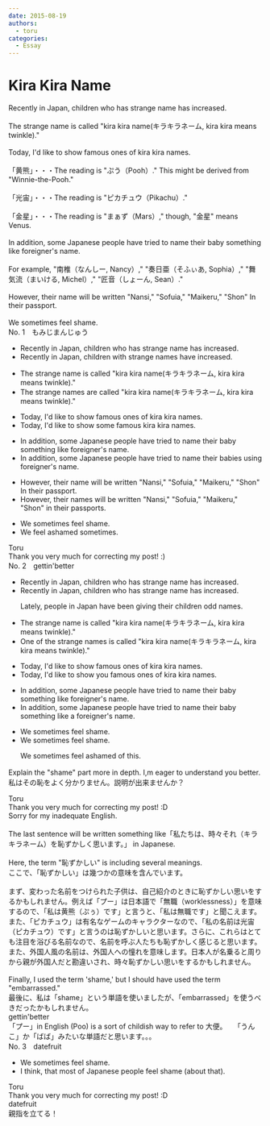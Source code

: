 ```yaml
---
date: 2015-08-19
authors:
  - toru
categories:
  - Essay
---
```


<h1 id="subject_show">Kira Kira Name</h1>
<div class="date" hidden>Aug 19, 2015 16:15</div>
<div id="post"><div id="body_show_ori">
Recently in Japan, children who has strange name has increased.<br/><br/>The strange name is called "kira kira name(キラキラネーム, kira kira means twinkle)."<br/><br/>Today, I'd like to show famous ones of kira kira names.<br/><br/>「黄熊」・・・The reading is "ぷう（Pooh）."  This might be derived from "Winnie-the-Pooh."<br/><br/>「光宙」・・・The reading is "ピカチュウ（Pikachu）." <br/><br/>「金星」・・・The reading is "まぁず（Mars）," though, "金星" means Venus.<br/><br/>In addition, some Japanese people have tried to name their baby something like foreigner's name.<br/><br/>For example, "南椎（なんしー, Nancy）," "奏日亜（そふぃあ, Sophia）," "舞気流（まいける, Michel）," "匠音（しょーん, Sean）."<br/><br/>However, their name will be written "Nansi," "Sofuia," "Maikeru," "Shon" In their passport.<br/><br/>We sometimes feel shame.
</div></div>

<!-- more -->

<div id="block"><div class="first_name"> No. 1　<span class="just_name">もみじまんじゅう</span></div><div id="block2">
<ul class="correction_field">
<li class="incorrect">Recently in Japan, children who has strange name has increased.</li>
<li class="corrected correct">
Recently in Japan, children with strange names have increased.
</li>
</ul>
<ul class="correction_field">
<li class="incorrect">The strange name is called "kira kira name(キラキラネーム, kira kira means twinkle)."</li>
<li class="corrected correct">
The strange names are called "kira kira name(キラキラネーム, kira kira means twinkle)."
</li>
</ul>
<ul class="correction_field">
<li class="incorrect">Today, I'd like to show famous ones of kira kira names.</li>
<li class="corrected correct">
Today, I'd like to show some famous kira kira names.
</li>
</ul>
<ul class="correction_field">
<li class="incorrect">In addition, some Japanese people have tried to name their baby something like foreigner's name.</li>
<li class="corrected correct">
In addition, some Japanese people have tried to name their babies using foreigner's name.
</li>
</ul>
<ul class="correction_field">
<li class="incorrect">However, their name will be written "Nansi," "Sofuia," "Maikeru," "Shon" In their passport.</li>
<li class="corrected correct">
However, their names will be written "Nansi," "Sofuia," "Maikeru," "Shon" in their passports.
</li>
</ul>
<ul class="correction_field">
<li class="incorrect">We sometimes feel shame.</li>
<li class="corrected correct">
We feel ashamed sometimes.
</li>
</ul>
</div><div class="name"><span class="just_name">Toru</span><br>
Thank you very much for correcting my post! :)
</div>
</div>
<div id="block"><div class="first_name"> No. 2　<span class="just_name">gettin'better</span></div><div id="block2">
<ul class="correction_field">
<li class="incorrect">Recently in Japan, children who has strange name has increased.</li>
<li class="corrected correct">
Recently in Japan, children who has strange name has increased.
<p class="correction_comment">Lately, people in Japan have been giving their children odd names.</p>
</li>
</ul>
<ul class="correction_field">
<li class="incorrect">The strange name is called "kira kira name(キラキラネーム, kira kira means twinkle)."</li>
<li class="corrected correct">
<span class="f_red"><span class="sline">O</span>ne of the </span>s<span class="sline">tr</span>ange name<span class="f_red">s</span> is <span class="sline">called</span> "kira kira name(キラキラネーム, kira kira means twinkle)."
</li>
</ul>
<ul class="correction_field">
<li class="incorrect">Today, I'd like to show famous ones of kira kira names.</li>
<li class="corrected correct">
Today, I'd like to show <span class="f_red">you</span> famous <span class="sline">ones of</span> kira kira names.
</li>
</ul>
<ul class="correction_field">
<li class="incorrect">In addition, some Japanese people have tried to name their baby something like foreigner's name.</li>
<li class="corrected correct">
In addition, some Japanese people have tried to name their baby something like <span class="f_red">a</span> foreigner's name.
</li>
</ul>
<ul class="correction_field">
<li class="incorrect">We sometimes feel shame.</li>
<li class="corrected correct">
We sometimes feel shame.
<p class="correction_comment">We sometimes feel ashamed of this.</p>
</li>
</ul>
<p class="comment_small">
 Explain the "shame" part more in depth.  I,m eager to understand you better.　私はその恥をよく分かりません。説明が出来ませんか？
</p>

</div><div class="name"><span class="just_name">Toru</span><br>
Thank you very much for correcting my post! :D<br/>Sorry for my inadequate English.<br/><br/>The last sentence will be written something like「私たちは、時々それ（キラキラネーム）を恥ずかしく思います。」 in Japanese.<br/><br/>Here, the term "恥ずかしい" is including several meanings.<br/>ここで、「恥ずかしい」は幾つかの意味を含んでいます。<br/><br/>まず、変わった名前をつけられた子供は、自己紹介のときに恥ずかしい思いをするかもしれません。例えば「プー」は日本語で「無職（worklessness）」を意味するので、「私は黄熊（ぷぅ）です」と言うと、「私は無職です」と聞こえます。また、「ピカチュウ」は有名なゲームのキャラクターなので、「私の名前は光宙（ピカチュウ）です」と言うのは恥ずかしいと思います。さらに、これらはとても注目を浴びる名前なので、名前を呼ぶ人たちも恥ずかしく感じると思います。<br/>また、外国人風の名前は、外国人への憧れを意味します。日本人が名乗ると周りから親が外国人だと勘違いされ、時々恥ずかしい思いをするかもしれません。<br/><br/>Finally, I used the term 'shame,' but I should have used the term "embarrassed."<br/>最後に、私は「shame」という単語を使いましたが、「embarrassed」を使うべきだったかもしれません。
</div>
<div class="name"><span class="just_name">gettin'better</span><br>
「プー」in English (Poo)  is a sort of childish way to refer to 大便。　　「うんこ」か「ばば」みたいな単語だと思います。。。
</div>
</div>
<div id="block"><div class="first_name"> No. 3　<span class="just_name">datefruit</span></div><div id="block2">
<ul class="correction_field">
<li class="incorrect">We sometimes feel shame.</li>
<li class="corrected correct">
<span class="f_blue">I think, that most of Japanese people</span> feel shame <span class="f_blue">(about that).</span>
</li>
</ul>
</div><div class="name"><span class="just_name">Toru</span><br>
Thank you very much for correcting my post! :D
</div>
<div class="name"><span class="just_name">datefruit</span><br>
親指を立てる！
</div>
</div>
